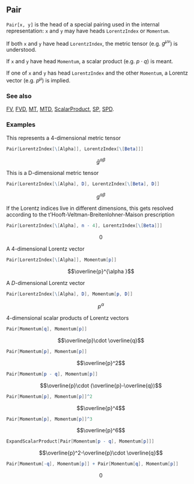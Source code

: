 ## Pair

`Pair[x, y]` is the head of a special pairing used in the internal representation: `x` and `y` may have heads `LorentzIndex` or `Momentum`.

If both `x` and `y` have head `LorentzIndex`, the metric tensor (e.g. $g^{\mu \nu}$) is understood.

If `x` and `y` have head `Momentum`, a scalar product (e.g. $p \cdot q$) is meant.

If one of `x` and `y` has head `LorentzIndex` and the other `Momentum`, a Lorentz vector (e.g. $p^{\mu }$) is implied.

### See also

[FV](FV), [FVD](FVD), [MT](MT), [MTD](MTD), [ScalarProduct](ScalarProduct), [SP](SP), [SPD](SPD).

### Examples

This represents a $4$-dimensional metric tensor

```mathematica
Pair[LorentzIndex[\[Alpha]], LorentzIndex[\[Beta]]]
```

$$\bar{g}^{\alpha \beta }$$

This is a D-dimensional metric tensor

```mathematica
Pair[LorentzIndex[\[Alpha], D], LorentzIndex[\[Beta], D]]
```

$$g^{\alpha \beta }$$

If the Lorentz indices live in different dimensions, this gets resolved according to the t'Hooft-Veltman-Breitenlohner-Maison prescription

```mathematica
Pair[LorentzIndex[\[Alpha], n - 4], LorentzIndex[\[Beta]]]
```

$$0$$

A $4$-dimensional Lorentz vector

```mathematica
Pair[LorentzIndex[\[Alpha]], Momentum[p]]
```

$$\overline{p}^{\alpha }$$

A $D$-dimensional Lorentz vector

```mathematica
Pair[LorentzIndex[\[Alpha], D], Momentum[p, D]]
```

$$p^{\alpha }$$

$4$-dimensional scalar products of Lorentz vectors

```mathematica
Pair[Momentum[q], Momentum[p]]
```

$$\overline{p}\cdot \overline{q}$$

```mathematica
Pair[Momentum[p], Momentum[p]]
```

$$\overline{p}^2$$

```mathematica
Pair[Momentum[p - q], Momentum[p]]
```

$$\overline{p}\cdot (\overline{p}-\overline{q})$$

```mathematica
Pair[Momentum[p], Momentum[p]]^2
```

$$\overline{p}^4$$

```mathematica
Pair[Momentum[p], Momentum[p]]^3
```

$$\overline{p}^6$$

```mathematica
ExpandScalarProduct[Pair[Momentum[p - q], Momentum[p]]]
```

$$\overline{p}^2-\overline{p}\cdot \overline{q}$$

```mathematica
Pair[Momentum[-q], Momentum[p]] + Pair[Momentum[q], Momentum[p]]
```

$$0$$